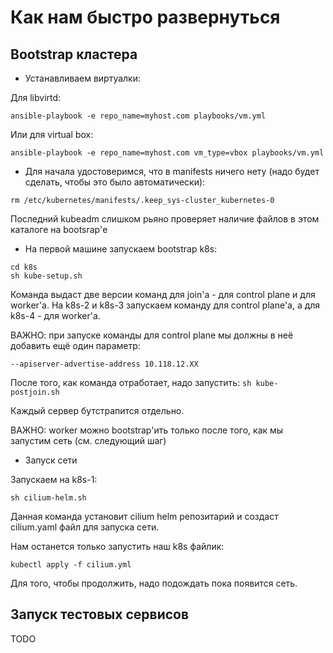 # Как нам быстро развернуться

## Bootstrap кластера

* Устанавливаем виртуалки:

Для libvirtd:

```
ansible-playbook -e repo_name=myhost.com playbooks/vm.yml
```

Или для virtual box:

```
ansible-playbook -e repo_name=myhost.com vm_type=vbox playbooks/vm.yml
```

* Для начала удостоверимся, что в manifests ничего нету (надо будет сделать, чтобы это было автоматически):

```
rm /etc/kubernetes/manifests/.keep_sys-cluster_kubernetes-0
```

Последний kubeadm слишком рьяно проверяет наличие файлов в этом каталоге на bootsrap'е

* На первой машине запускаем bootstrap k8s:

```
cd k8s
sh kube-setup.sh
```

Команда выдаст две версии команд для join'а - для control plane и для worker'а.
На k8s-2 и k8s-3 запускаем команду для control plane'а, а для k8s-4 - для worker'а.

ВАЖНО: при запуске команды для control plane мы должны в неё добавить ещё один параметр:

```
--apiserver-advertise-address 10.118.12.XX
```

После того, как команда отработает, надо запустить: `sh kube-postjoin.sh`

Каждый сервер бутстрапится отдельно.

ВАЖНО: worker можно bootstrap'ить только после того, как мы запустим сеть (см. следующий шаг)

* Запуск сети

Запускаем на k8s-1:

```
sh cilium-helm.sh
```

Данная команда установит cilium helm репозитарий и создаст cilium.yaml файл для запуска сети.

Нам останется только запустить наш k8s файлик:

```
kubectl apply -f cilium.yml
```

Для того, чтобы продолжить, надо подождать пока появится сеть.

## Запуск тестовых сервисов

TODO
